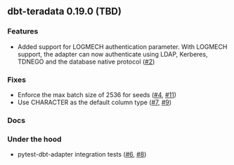 ## dbt-teradata 0.19.0 (TBD)

### Features
* Added support for LOGMECH authentication parameter. With LOGMECH support, the adapter can now authenticate using LDAP, Kerberes, TDNEGO and the database native protocol ([#2](https://github.com/dbeatty10/dbt-teradata/pull/2))

### Fixes
* Enforce the max batch size of 2536 for seeds ([#4](https://github.com/dbeatty10/dbt-teradata/issues/4), [#11](https://github.com/dbeatty10/dbt-teradata/pull/11))
* Use CHARACTER as the default column type ([#7](https://github.com/dbeatty10/dbt-teradata/issues/7), [#9](https://github.com/dbeatty10/dbt-teradata/pull/9))

### Docs

### Under the hood
* pytest-dbt-adapter integration tests ([#6](https://github.com/dbeatty10/dbt-teradata/issues/6), [#8](https://github.com/dbeatty10/dbt-teradata/pull/8))
